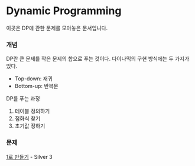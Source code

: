 # Dynamic Programming

이곳은 DP에 관한 문제를 모아놓은 문서입니다.

### 개념

DP란 큰 문제를 작은 문제의 합으로 푸는 것이다. 다이나믹의 구현 방식에는 두 가지가 있다.

- Top-down: 재귀
- Bottom-up: 반복문

DP를 푸는 과정

1. 테이블 정의하기
2. 점화식 찾기
3. 초기값 정하기

### 문제

[1로 만들기](./make1) - Silver 3